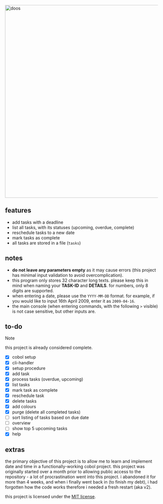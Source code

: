 <img width="1284" height="634" alt="doos" src="https://github.com/user-attachments/assets/b140b44c-627f-4453-8f9f-8d00292a8f37" />

## features

- add tasks with a deadline
- list all tasks, with its statuses (upcoming, overdue, complete)
- reschedule tasks to a new date
- mark tasks as complete
- all tasks are stored in a file (`tasks`)

## notes

- **do not leave any parameters empty** as it may cause errors (this project has minimal input validation to avoid overcomplication).
- this program only stores 32 character long texts. please keep this in mind when naming your **TASK-ID** and **DETAILS**. for numbers, only 8 digits are supported.
- when entering a date, please use the `YYYY-MM-DD` format. for example, if you would like to input 16th April 2009, enter it as `2009-04-16`.
- the main console (when entering commands, with the following `>` visible) is not case sensitive, but other inputs are.

## to-do

> [!NOTE]
> this project is already considered complete.

- [x] cobol setup
- [x] cli-handler
- [x] setup procedure
- [x] add task
- [x] process tasks (overdue, upcoming)
- [x] list tasks
- [x] mark task as complete
- [x] reschedule task
- [x] delete tasks
- [x] add colours
- [x] purge (delete all completed tasks)
- [ ] sort listing of tasks based on due date
- [ ] overview
- [ ] show top 5 upcoming tasks
- [x] help

## extras

the primary objective of this project is to allow me to learn and implement date and time in a functionally-working cobol project. this project was originally started over a month prior to allowing public access to the repository - a lot of procrastination went into this project. i abandoned it for more than 4 weeks, and when i finally went back in (to finish my debt), i had forgotten how the code works therefore i needed a fresh restart (aka v2).

this project is licensed under the [MIT license](https://github.com/theluqmn/doos/blob/main/LICENSE).

